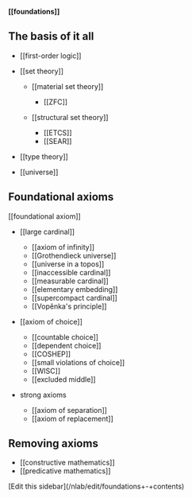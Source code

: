 
**[[foundations]]**

## The basis of it all

* [[first-order logic]]

* [[set theory]]

  * [[material set theory]]

    * [[ZFC]]

  * [[structural set theory]]

    * [[ETCS]]
    * [[SEAR]]

* [[type theory]]

* [[universe]]

## Foundational axioms

[[foundational axiom]]

* [[large cardinal]]

  * [[axiom of infinity]]
  * [[Grothendieck universe]]
  * [[universe in a topos]]
  * [[inaccessible cardinal]]
  * [[measurable cardinal]] 
  * [[elementary embedding]]
  * [[supercompact cardinal]]
  * [[Vopěnka's principle]]

* [[axiom of choice]]

  * [[countable choice]]
  * [[dependent choice]]
  * [[COSHEP]]
  * [[small violations of choice]]
  * [[WISC]]
  * [[excluded middle]]

* strong axioms
  * [[axiom of separation]]
  * [[axiom of replacement]]

## Removing axioms

* [[constructive mathematics]]
* [[predicative mathematics]]

<div markdown="1">[Edit this sidebar](/nlab/edit/foundations+-+contents)</div>
